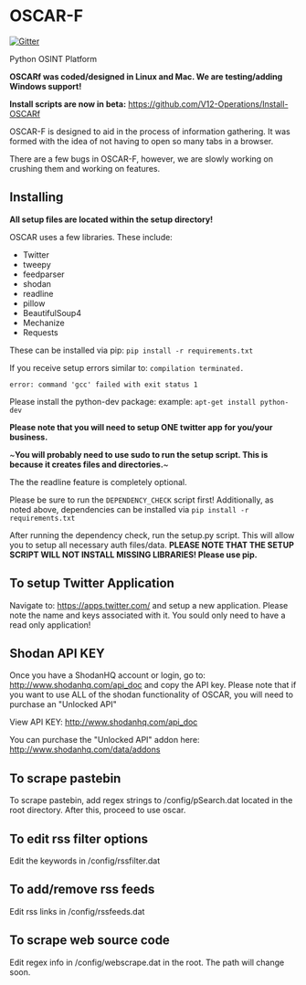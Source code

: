 OSCAR-F
=========
[![Gitter](https://badges.gitter.im/Join%20Chat.svg)](https://gitter.im/V12-Operations/OSCARf-public?utm_source=badge&utm_medium=badge&utm_campaign=pr-badge&utm_content=body_badge)

Python OSINT Platform

**OSCARf was coded/designed in Linux and Mac. We are testing/adding Windows support!**

**Install scripts are now in beta:** https://github.com/V12-Operations/Install-OSCARf

OSCAR-F is designed to aid in the process of information gathering. It was formed with the idea of not having to open
so many tabs in a browser.

There are a few bugs in OSCAR-F, however, we are slowly working on crushing them and working on features.

## Installing

**All setup files are located within the setup directory!**

OSCAR uses a few libraries. These include:

- Twitter
- tweepy
- feedparser
- shodan
- readline
- pillow
- BeautifulSoup4
- Mechanize
- Requests

These can be installed via pip: `pip install -r requirements.txt`

If you receive setup errors similar to:
  `compilation terminated.`

  `error: command 'gcc' failed with exit status 1`
  
Please install the python-dev package: example: `apt-get install python-dev` 

**Please note that you will need to setup ONE twitter app for you/your business.**

~**You will probably need to use sudo to run the setup script. This is because it creates files and directories.**~

The the readline feature is completely optional.

Please be sure to run the `DEPENDENCY_CHECK` script first! Additionally, as noted above,  dependencies can be installed via `pip install -r requirements.txt`

After running the dependency check, run the setup.py script. This will allow you to setup all necessary auth files/data.
**PLEASE NOTE THAT THE SETUP SCRIPT WILL NOT INSTALL MISSING LIBRARIES! Please use pip.**

## To setup Twitter Application

Navigate to: https://apps.twitter.com/ and setup a new application. Please note the name and keys associated with it. 
You sould only need to have a read only application!

## Shodan API KEY

Once you have a ShodanHQ account or login, go to: http://www.shodanhq.com/api_doc and copy the API key. Please note that if you want to use ALL of the shodan functionality of OSCAR, you will need to purchase an "Unlocked API" 

View API KEY: http://www.shodanhq.com/api_doc

You can purchase the "Unlocked API" addon here: http://www.shodanhq.com/data/addons

## To scrape pastebin

To scrape pastebin, add regex strings to /config/pSearch.dat located in the root directory. After this, proceed to use oscar.

## To edit rss filter options

Edit the keywords in /config/rssfilter.dat

## To add/remove rss feeds

Edit rss links in /config/rssfeeds.dat

## To scrape web source code

Edit regex info in /config/webscrape.dat in the root. The path will change soon. 
